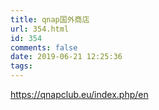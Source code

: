 ```yaml
---
title: qnap国外商店
url: 354.html
id: 354
comments: false
date: 2019-06-21 12:25:36
tags:
---
```


https://qnapclub.eu/index.php/en

